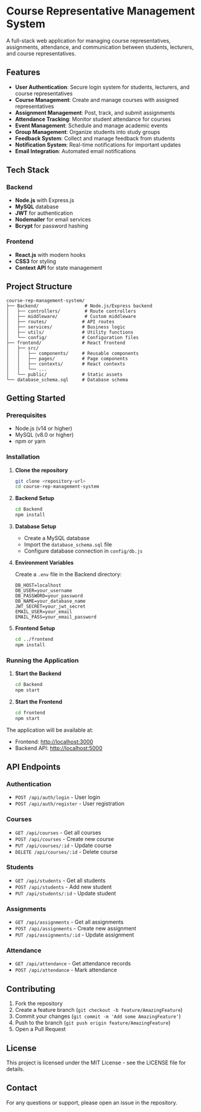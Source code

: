 # Course Representative Management System

A full-stack web application for managing course representatives, assignments, 
attendance, and communication between students, lecturers, and course 
representatives.

## Features

- **User Authentication**: Secure login system for students, lecturers, and 
  course representatives
- **Course Management**: Create and manage courses with assigned representatives
- **Assignment Management**: Post, track, and submit assignments
- **Attendance Tracking**: Monitor student attendance for courses
- **Event Management**: Schedule and manage academic events
- **Group Management**: Organize students into study groups
- **Feedback System**: Collect and manage feedback from students
- **Notification System**: Real-time notifications for important updates
- **Email Integration**: Automated email notifications

## Tech Stack

### Backend

- **Node.js** with Express.js
- **MySQL** database
- **JWT** for authentication
- **Nodemailer** for email services
- **Bcrypt** for password hashing

### Frontend

- **React.js** with modern hooks
- **CSS3** for styling
- **Context API** for state management

## Project Structure

```text
course-rep-management-system/
├── Backend/                 # Node.js/Express backend
│   ├── controllers/         # Route controllers
│   ├── middleware/          # Custom middleware
│   ├── routes/             # API routes
│   ├── services/           # Business logic
│   ├── utils/              # Utility functions
│   └── config/             # Configuration files
├── frontend/               # React frontend
│   ├── src/
│   │   ├── components/     # Reusable components
│   │   ├── pages/          # Page components
│   │   ├── contexts/       # React contexts
│   │   └── ...
│   └── public/             # Static assets
└── database_schema.sql     # Database schema
```

## Getting Started

### Prerequisites

- Node.js (v14 or higher)
- MySQL (v8.0 or higher)
- npm or yarn

### Installation

1. **Clone the repository**

   ```bash
   git clone <repository-url>
   cd course-rep-management-system
   ```

2. **Backend Setup**

   ```bash
   cd Backend
   npm install
   ```

3. **Database Setup**

   - Create a MySQL database
   - Import the `database_schema.sql` file
   - Configure database connection in `config/db.js`

4. **Environment Variables**

   Create a `.env` file in the Backend directory:

   ```env
   DB_HOST=localhost
   DB_USER=your_username
   DB_PASSWORD=your_password
   DB_NAME=your_database_name
   JWT_SECRET=your_jwt_secret
   EMAIL_USER=your_email
   EMAIL_PASS=your_email_password
   ```

5. **Frontend Setup**

   ```bash
   cd ../frontend
   npm install
   ```

### Running the Application

1. **Start the Backend**

   ```bash
   cd Backend
   npm start
   ```

2. **Start the Frontend**

   ```bash
   cd frontend
   npm start
   ```

The application will be available at:

- Frontend: <http://localhost:3000>
- Backend API: <http://localhost:5000>

## API Endpoints

### Authentication

- `POST /api/auth/login` - User login
- `POST /api/auth/register` - User registration

### Courses

- `GET /api/courses` - Get all courses
- `POST /api/courses` - Create new course
- `PUT /api/courses/:id` - Update course
- `DELETE /api/courses/:id` - Delete course

### Students

- `GET /api/students` - Get all students
- `POST /api/students` - Add new student
- `PUT /api/students/:id` - Update student

### Assignments

- `GET /api/assignments` - Get all assignments
- `POST /api/assignments` - Create new assignment
- `PUT /api/assignments/:id` - Update assignment

### Attendance

- `GET /api/attendance` - Get attendance records
- `POST /api/attendance` - Mark attendance

## Contributing

1. Fork the repository
2. Create a feature branch (`git checkout -b feature/AmazingFeature`)
3. Commit your changes (`git commit -m 'Add some AmazingFeature'`)
4. Push to the branch (`git push origin feature/AmazingFeature`)
5. Open a Pull Request

## License

This project is licensed under the MIT License - see the LICENSE file for 
details.

## Contact

For any questions or support, please open an issue in the repository. 